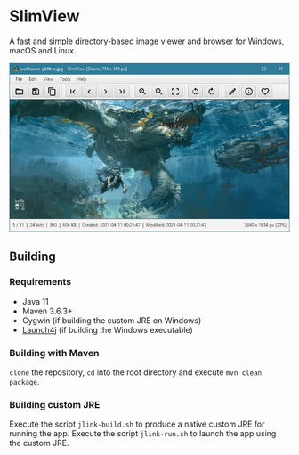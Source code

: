# SlimView

A fast and simple directory-based image viewer and browser for Windows, macOS and Linux.

![Screenshot](https://github.com/antikmozib/SlimView/blob/master/screenshot.jpg?raw=true)

## Building

### Requirements

* Java 11
* Maven 3.6.3+
* Cygwin (if building the custom JRE on Windows)
* [Launch4j](http://launch4j.sourceforge.net/) (if building the Windows executable)

### Building with Maven

`clone` the repository, `cd` into the root directory and execute `mvn clean package`.

### Building custom JRE

Execute the script `jlink-build.sh` to produce a native custom JRE for running the app. Execute the script `jlink-run.sh` to launch the app using the custom JRE.
